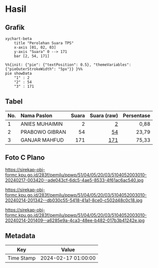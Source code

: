 # Hasil

## Grafik

```mermaid
xychart-beta
    title "Perolehan Suara TPS"
    x-axis [01, 02, 03]
    y-axis "Suara" 0 --> 171
    bar [2, 54, 171]
```

```mermaid
%%{init: {"pie": {"textPosition": 0.5}, "themeVariables": {"pieOuterStrokeWidth": "5px"}} }%%
pie showData
    "1" : 2
    "2" : 54
    "3" : 171
```

## Tabel

| No. | Nama Paslon    | Suara | Suara (raw) | Persentase |
|:--- |:-------------- | -----:| -----------:| ----------:|
| 1   | ANIES MUHAIMIN | 2     | [2][p-1]    | 0,88       |
| 2   | PRABOWO GIBRAN | 54    | [54][p-2]   | 23,79      |
| 3   | GANJAR MAHFUD  | 171   | [171][p-3]  | 75,33      |


[p-1]: https://github.com/gigit-pemilu/pemilu-2024-51-bali/blob/main/pilpres/hitung-suara/sub/51-bali/sub/04-gianyar/sub/05-ubud/sub/2003-singakerta/sub/010-tps/sub/paslon-1.txt
[p-2]: https://github.com/gigit-pemilu/pemilu-2024-51-bali/blob/main/pilpres/hitung-suara/sub/51-bali/sub/04-gianyar/sub/05-ubud/sub/2003-singakerta/sub/010-tps/sub/paslon-2.txt
[p-3]: https://github.com/gigit-pemilu/pemilu-2024-51-bali/blob/main/pilpres/hitung-suara/sub/51-bali/sub/04-gianyar/sub/05-ubud/sub/2003-singakerta/sub/010-tps/sub/paslon-3.txt

## Foto C Plano

https://sirekap-obj-formc.kpu.go.id/283f/pemilu/ppwp/51/04/05/20/03/5104052003010-20240217-003420--ade043cf-6dc5-4ae5-8533-4f61ac6ac540.jpg

https://sirekap-obj-formc.kpu.go.id/283f/pemilu/ppwp/51/04/05/20/03/5104052003010-20240214-201342--db030c55-5418-41a1-8ce0-c502d48c0c18.jpg

https://sirekap-obj-formc.kpu.go.id/283f/pemilu/ppwp/51/04/05/20/03/5104052003010-20240214-201409--a6285e9a-4ca3-48ee-b482-017b3b41242e.jpg


## Metadata

| Key        | Value               |
| ---------- | ------------------- |
| Time Stamp | 2024-02-17 01:00:00 |



